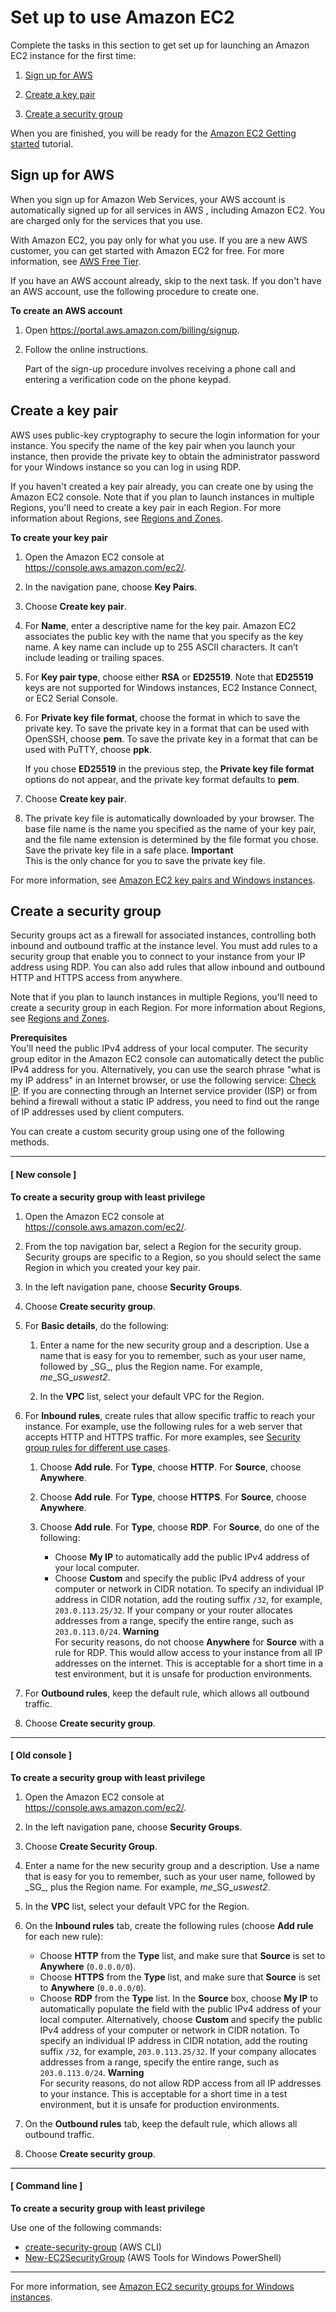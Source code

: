 # Set up to use Amazon EC2<a name="get-set-up-for-amazon-ec2"></a>

Complete the tasks in this section to get set up for launching an Amazon EC2 instance for the first time: 

1. [Sign up for AWS ](#sign-up-for-aws)

1. [Create a key pair](#create-a-key-pair)

1. [Create a security group](#create-a-base-security-group)

When you are finished, you will be ready for the [Amazon EC2 Getting started](EC2_GetStarted.md) tutorial\.

## Sign up for AWS<a name="sign-up-for-aws"></a>

When you sign up for Amazon Web Services, your AWS account is automatically signed up for all services in AWS , including Amazon EC2\. You are charged only for the services that you use\.

With Amazon EC2, you pay only for what you use\. If you are a new AWS customer, you can get started with Amazon EC2 for free\. For more information, see [AWS Free Tier](https://aws.amazon.com/free/)\.

If you have an AWS account already, skip to the next task\. If you don't have an AWS account, use the following procedure to create one\.

**To create an AWS account**

1. Open [https://portal\.aws\.amazon\.com/billing/signup](https://portal.aws.amazon.com/billing/signup)\.

1. Follow the online instructions\.

   Part of the sign\-up procedure involves receiving a phone call and entering a verification code on the phone keypad\.

## Create a key pair<a name="create-a-key-pair"></a>

AWS uses public\-key cryptography to secure the login information for your instance\. You specify the name of the key pair when you launch your instance, then provide the private key to obtain the administrator password for your Windows instance so you can log in using RDP\.

If you haven't created a key pair already, you can create one by using the Amazon EC2 console\. Note that if you plan to launch instances in multiple Regions, you'll need to create a key pair in each Region\. For more information about Regions, see [Regions and Zones](using-regions-availability-zones.md)\.

**To create your key pair**

1. Open the Amazon EC2 console at [https://console\.aws\.amazon\.com/ec2/](https://console.aws.amazon.com/ec2/)\.

1. In the navigation pane, choose **Key Pairs**\.

1. Choose **Create key pair**\.

1. For **Name**, enter a descriptive name for the key pair\. Amazon EC2 associates the public key with the name that you specify as the key name\. A key name can include up to 255 ASCII characters\. It can’t include leading or trailing spaces\.

1. For **Key pair type**, choose either **RSA** or **ED25519**\. Note that **ED25519** keys are not supported for Windows instances, EC2 Instance Connect, or EC2 Serial Console\.

1. For **Private key file format**, choose the format in which to save the private key\. To save the private key in a format that can be used with OpenSSH, choose **pem**\. To save the private key in a format that can be used with PuTTY, choose **ppk**\.

   If you chose **ED25519** in the previous step, the **Private key file format** options do not appear, and the private key format defaults to **pem**\.

1. Choose **Create key pair**\.

1. The private key file is automatically downloaded by your browser\. The base file name is the name you specified as the name of your key pair, and the file name extension is determined by the file format you chose\. Save the private key file in a safe place\.
**Important**  
This is the only chance for you to save the private key file\.

For more information, see [Amazon EC2 key pairs and Windows instances](ec2-key-pairs.md)\.

## Create a security group<a name="create-a-base-security-group"></a>

Security groups act as a firewall for associated instances, controlling both inbound and outbound traffic at the instance level\. You must add rules to a security group that enable you to connect to your instance from your IP address using RDP\. You can also add rules that allow inbound and outbound HTTP and HTTPS access from anywhere\.

Note that if you plan to launch instances in multiple Regions, you'll need to create a security group in each Region\. For more information about Regions, see [Regions and Zones](using-regions-availability-zones.md)\.

**Prerequisites**  
You'll need the public IPv4 address of your local computer\. The security group editor in the Amazon EC2 console can automatically detect the public IPv4 address for you\. Alternatively, you can use the search phrase "what is my IP address" in an Internet browser, or use the following service: [Check IP](http://checkip.amazonaws.com/)\. If you are connecting through an Internet service provider \(ISP\) or from behind a firewall without a static IP address, you need to find out the range of IP addresses used by client computers\.

You can create a custom security group using one of the following methods\.

------
#### [ New console ]

**To create a security group with least privilege**

1. Open the Amazon EC2 console at [https://console\.aws\.amazon\.com/ec2/](https://console.aws.amazon.com/ec2/)\.

1. From the top navigation bar, select a Region for the security group\. Security groups are specific to a Region, so you should select the same Region in which you created your key pair\.

1. In the left navigation pane, choose **Security Groups**\.

1. Choose **Create security group**\.

1. For **Basic details**, do the following:

   1. Enter a name for the new security group and a description\. Use a name that is easy for you to remember, such as your user name, followed by \_SG\_, plus the Region name\. For example, *me*\_SG\_*uswest2*\.

   1. In the **VPC** list, select your default VPC for the Region\.

1. For **Inbound rules**, create rules that allow specific traffic to reach your instance\. For example, use the following rules for a web server that accepts HTTP and HTTPS traffic\. For more examples, see [Security group rules for different use cases](security-group-rules-reference.md)\.

   1. Choose **Add rule**\. For **Type**, choose **HTTP**\. For **Source**, choose **Anywhere**\.

   1. Choose **Add rule**\. For **Type**, choose **HTTPS**\. For **Source**, choose **Anywhere**\.

   1. Choose **Add rule**\. For **Type**, choose **RDP**\. For **Source**, do one of the following:
      + Choose **My IP** to automatically add the public IPv4 address of your local computer\.
      + Choose **Custom** and specify the public IPv4 address of your computer or network in CIDR notation\. To specify an individual IP address in CIDR notation, add the routing suffix `/32`, for example, `203.0.113.25/32`\. If your company or your router allocates addresses from a range, specify the entire range, such as `203.0.113.0/24`\.
**Warning**  
For security reasons, do not choose **Anywhere** for **Source** with a rule for RDP\. This would allow access to your instance from all IP addresses on the internet\. This is acceptable for a short time in a test environment, but it is unsafe for production environments\.

1. For **Outbound rules**, keep the default rule, which allows all outbound traffic\.

1. Choose **Create security group**\.

------
#### [ Old console ]

**To create a security group with least privilege**

1. Open the Amazon EC2 console at [https://console\.aws\.amazon\.com/ec2/](https://console.aws.amazon.com/ec2/)\.

1. In the left navigation pane, choose **Security Groups**\.

1. Choose **Create Security Group**\.

1. Enter a name for the new security group and a description\. Use a name that is easy for you to remember, such as your user name, followed by \_SG\_, plus the Region name\. For example, *me*\_SG\_*uswest2*\.

1. In the **VPC** list, select your default VPC for the Region\.

1. On the **Inbound rules** tab, create the following rules \(choose **Add rule** for each new rule\):
   + Choose **HTTP** from the **Type** list, and make sure that **Source** is set to **Anywhere** \(`0.0.0.0/0`\)\.
   + Choose **HTTPS** from the **Type** list, and make sure that **Source** is set to **Anywhere** \(`0.0.0.0/0`\)\.
   + Choose **RDP** from the **Type** list\. In the **Source** box, choose **My IP** to automatically populate the field with the public IPv4 address of your local computer\. Alternatively, choose **Custom** and specify the public IPv4 address of your computer or network in CIDR notation\. To specify an individual IP address in CIDR notation, add the routing suffix `/32`, for example, `203.0.113.25/32`\. If your company allocates addresses from a range, specify the entire range, such as `203.0.113.0/24`\.
**Warning**  
For security reasons, do not allow RDP access from all IP addresses to your instance\. This is acceptable for a short time in a test environment, but it is unsafe for production environments\.

1. On the **Outbound rules** tab, keep the default rule, which allows all outbound traffic\.

1. Choose **Create security group**\.

------
#### [ Command line ]

**To create a security group with least privilege**

Use one of the following commands:
+ [create\-security\-group](https://docs.aws.amazon.com/cli/latest/reference/ec2/create-security-group.html) \(AWS CLI\)
+ [New\-EC2SecurityGroup](https://docs.aws.amazon.com/powershell/latest/reference/items/New-EC2SecurityGroup.html) \(AWS Tools for Windows PowerShell\)

------

For more information, see [Amazon EC2 security groups for Windows instances](ec2-security-groups.md)\.